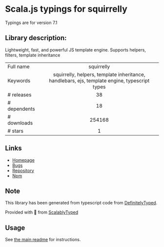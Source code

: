 
# Scala.js typings for squirrelly

Typings are for version 7.1

## Library description:
Lightweight, fast, and powerful JS template engine. Supports helpers, filters, template inheritance

|                    |                 |
| ------------------ | :-------------: |
| Full name          | squirrelly |
| Keywords           | squirrelly, helpers, template inheritance, handlebars, ejs, template engine, typescript types |
| # releases         | 38 |
| # dependents       | 18 |
| # downloads        | 254168 |
| # stars            | 1 |

## Links
- [Homepage](https://squirrelly.js.org/)
- [Bugs](https://github.com/squirrellyjs/squirrelly/issues)
- [Repository](https://github.com/squirrellyjs/squirrelly)
- [Npm](https://www.npmjs.com/package/squirrelly)
    


## Note
This library has been generated from typescript code from [DefinitelyTyped](https://definitelytyped.org).

Provided with :purple_heart: from [ScalablyTyped](https://github.com/oyvindberg/ScalablyTyped)

## Usage
See [the main readme](../../readme.md) for instructions.


